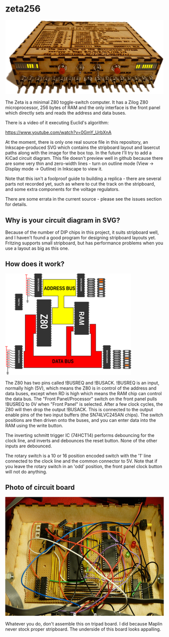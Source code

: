 zeta256
=======

![Zeta Prototype](/images/zeta-web.jpeg)

The Zeta is a minimal Z80 toggle-switch computer. It has a Zilog Z80 microprocessor, 256 bytes of RAM and the only interface is the front panel which directly sets and reads the address and data buses.

There is a video of it executing Euclid's algorithm:

https://www.youtube.com/watch?v=0GmY_UrbXnA

At the moment, there is only one real source file in this repository, an Inkscape-produced SVG which contains the stripboard layout and lasercut paths along with the image for the box top. In the future I'll try to add a KiCad circuit diagram. This file doesn't preview well in github because there are some very thin and zero-width lines - turn on outline mode (View -> Display mode -> Outline) in Inkscape to view it.

Note that this isn't a foolproof guide to building a replica - there are several parts not recorded yet, such as where to cut the track on the stripboard, and some extra components for the voltage regulators.

There are some errata in the current source - please see the issues section for details.

## Why is your circuit diagram in SVG?

Because of the number of DIP chips in this project, it suits stripboard well, and I haven't found a good program for designing stripboard layouts yet. Fritzing supports small stripboard, but has performance problems when you use a layout as big as this one.

## How does it work?

![Zeta Overview diagram](/images/overview.png)

The Z80 has two pins called !BUSREQ and !BUSACK. !BUSREQ is an input, normally high (5V), which means the Z80 is in control of the address and data buses, except when RD is high which means the RAM chip can control the data bus. The "Front Panel/Processor" switch on the front panel pulls !BUSREQ to 0V when "Front Panel" is selected. After a few clock cycles, the Z80 will then drop the output !BUSACK. This is connected to the output enable pins of the two input buffers (the SN74LVC245AN chips). The switch positions are then driven onto the buses, and you can enter data into the RAM using the write button.

The inverting schmitt trigger IC (74HCT14) performs debouncing for the clock line, and inverts and debounces the reset button. None of the other inputs are debounced.

The rotary switch is a 10 or 16 position encoded switch with the '1' line connected to the clock line and the common connector to 5V. Note that if you leave the rotary switch in an 'odd' position, the front panel clock button will not do anything.

## Photo of circuit board

![Zeta Overview diagram](/images/internal-resized-for-web.jpeg)

Whatever you do, don't assemble this on tripad board. I did because Maplin never stock proper stripboard. The underside of this board looks appalling.


